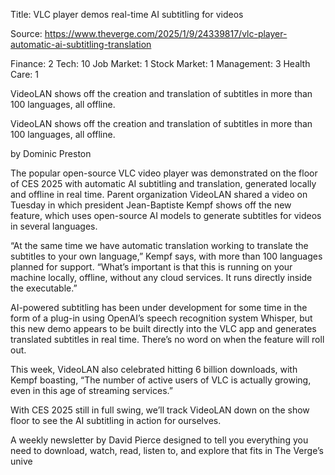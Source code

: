 Title: VLC player demos real-time AI subtitling for videos

Source: https://www.theverge.com/2025/1/9/24339817/vlc-player-automatic-ai-subtitling-translation

Finance: 2
Tech: 10
Job Market: 1
Stock Market: 1
Management: 3
Health Care: 1

VideoLAN shows off the creation and translation of subtitles in more than 100 languages, all offline.

VideoLAN shows off the creation and translation of subtitles in more than 100 languages, all offline.

by  Dominic Preston

The popular open-source VLC video player was demonstrated on the floor of CES 2025 with automatic AI subtitling and translation, generated locally and offline in real time. Parent organization VideoLAN shared a video on Tuesday in which president Jean-Baptiste Kempf shows off the new feature, which uses open-source AI models to generate subtitles for videos in several languages.

“At the same time we have automatic translation working to translate the subtitles to your own language,” Kempf says, with more than 100 languages planned for support. “What’s important is that this is running on your machine locally, offline, without any cloud services. It runs directly inside the executable.”

AI-powered subtitling has been under development for some time in the form of a plug-in using OpenAI’s speech recognition system Whisper, but this new demo appears to be built directly into the VLC app and generates translated subtitles in real time. There’s no word on when the feature will roll out.

This week, VideoLAN also celebrated hitting 6 billion downloads, with Kempf boasting, “The number of active users of VLC is actually growing, even in this age of streaming services.”

With CES 2025 still in full swing, we’ll track VideoLAN down on the show floor to see the AI subtitling in action for ourselves.

A weekly newsletter by David Pierce designed to tell you everything you need to download, watch, read, listen to, and explore that fits in The Verge’s unive
